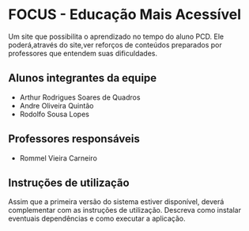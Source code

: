 # FOCUS - Educação Mais Acessível

Um site que possibilita o aprendizado no tempo do aluno PCD.
Ele poderá,através do site,ver reforços de conteúdos preparados
por professores que entendem suas dificuldades.

## Alunos integrantes da equipe

* Arthur Rodrigues Soares de Quadros
* Andre Oliveira Quintão
* Rodolfo Sousa Lopes

## Professores responsáveis

* Rommel Vieira Carneiro

## Instruções de utilização

Assim que a primeira versão do sistema estiver disponível, deverá complementar com as instruções de utilização. Descreva como instalar eventuais dependências e como executar a aplicação.
